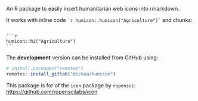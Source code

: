 
<!-- README.md is generated from README.Rmd. Please edit that file -->

An R package to easily insert humanitarian web icons into rmarkdown.

It works with inline code `` `r humicon::humicon("Agriculture")` `` and
chunks:

```` 

```r
humicon::hi("Agriculture")
```
````

The **development** version can be installed from GitHub using:

``` r
# install.packages("remotes")
remotes::install_gitlab("dickoa/humicon")
```

This package is for of the `icon` package by `ropensci`:
<https://github.com/ropenscilabs/icon>
